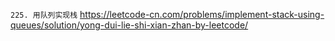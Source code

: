 
`225. 用队列实现栈` https://leetcode-cn.com/problems/implement-stack-using-queues/solution/yong-dui-lie-shi-xian-zhan-by-leetcode/
